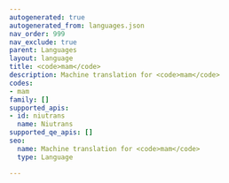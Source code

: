 ```yaml
---
autogenerated: true
autogenerated_from: languages.json
nav_order: 999
nav_exclude: true
parent: Languages
layout: language
title: <code>mam</code>
description: Machine translation for <code>mam</code>
codes:
- mam
family: []
supported_apis:
- id: niutrans
  name: Niutrans
supported_qe_apis: []
seo:
  name: Machine translation for <code>mam</code>
  type: Language

---
```



